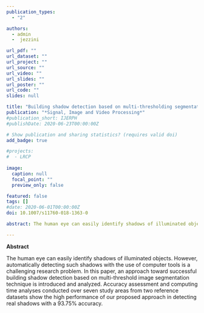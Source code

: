 ```yaml
---
publication_types:
  - "2"

authors:
  - admin
  -  jezzini

url_pdf: ""
url_dataset: ""
url_project: ""
url_source: ""
url_video: ""
url_slides: ""
url_poster: ""
url_code: ""
slides: null

title: "Building shadow detection based on multi-thresholding segmentation"
publication: "*Signal, Image and Video Processing*"
#publication_short: IJERPH
#publishDate: 2020-06-23T00:00:00Z

# Show publication and sharing statistics? (requires valid doi)
add_badge: true

#projects:
#  - LRCP
  
image:
  caption: null
  focal_point: ""
  preview_only: false

featured: false
tags: []
#date: 2020-06-01T00:00:00Z
doi: 10.1007/s11760-018-1363-0

abstract: The human eye can easily identify shadows of illuminated objects. However, automatically detecting such shadows with the use of computer tools is a challenging research problem. In this paper, an approach toward successful building shadow detection based on multi-threshold image segmentation technique is introduced and analyzed. Accuracy assessment and computing time analyses conducted over seven study areas from two reference datasets show the high performance of our proposed approach in detecting real shadows with a 93.75% accuracy.

---
```


**Abstract**

The human eye can easily identify shadows of illuminated objects. However, automatically detecting such shadows with the use of computer tools is a challenging research problem. In this paper, an approach toward successful building shadow detection based on multi-threshold image segmentation technique is introduced and analyzed. Accuracy assessment and computing time analyses conducted over seven study areas from two reference datasets show the high performance of our proposed approach in detecting real shadows with a 93.75% accuracy.
